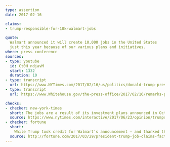 ```yaml
---
type: assertion
date: 2017-02-16

claims:
- trump-responsible-for-10k-walmart-jobs

quote:
  Walmart announced it will create 10,000 jobs in the United States
  just this year because of our various plans and initiatives.
where: press conference
sources:
- type: youtube
  id: Ct0H_ndjavM
  start: 1332
  duration: 10
- type: transcript
  url: https://www.NYTimes.com/2017/02/16/us/politics/donald-trump-press-conference-transcript.html
- type: transcript
  url: https://www.Whitehouse.gov/the-press-office/2017/02/16/remarks-president-trump-press-conference

checks:
- checker: new-york-times
  short: The jobs are a result of its investment plans announced in October 2016.
  source: https://www.nytimes.com/interactive/2017/06/23/opinion/trumps-lies.html
- checker: fortune
  short:
    While Trump took credit for Walmart’s announcement — and thanked the retailer “for starting the big jobs push back into the U.S.” — Walmart had already announced in October a plan that would create 10,000 U.S. jobs, [Reuters reported](http://www.reuters.com/article/us-walmart-employment-idUSKBN1511JE).
  source: http://fortune.com/2017/03/29/president-trump-job-claims-fact-check/
---
```

